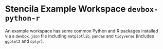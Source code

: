 # Stencila Example Workspace `devbox-python-r`

An example workspace has some common Python and R packages installed via a `devbox.json` file including `matplotlib`, `pandas`
and `tidyverse` (includes `ggplot2` and `dplyr`).
